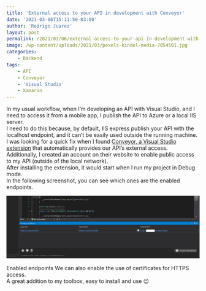 ```yaml
---
title: 'External access to your API in development with Conveyor'
date: '2021-03-06T15:11:50-03:00'
author: 'Rodrigo Juarez'
layout: post
permalink: /2021/03/06/external-access-to-your-api-in-development-with-conveyor/
image: /wp-content/uploads/2021/03/pexels-kindel-media-7054501.jpg
categories:
    - Backend
tags:
    - API
    - Conveyor
    - 'Visual Studio'
    - Xamarin
---
```


In my usual workflow, when I’m developing an API with Visual Studio, and I need to access it from a mobile app, I publish the API to Azure or a local IIS server.  
I need to do this because, by default, IIS express publish your API with the localhost endpoint, and it can’t be easily used outside the running machine.  
I was looking for a quick fix when I found [Conveyor, a Visual Studio extension](https://marketplace.visualstudio.com/items?itemName=vs-publisher-1448185.ConveyorbyKeyoti) that automatically provides our API’s external access. Additionally, I created an account on their website to enable public access to my API (outside of the local network).  
After installing the extension, it would start when I run my project in Debug mode.  
In the following screenshot, you can see which ones are the enabled endpoints.

![](/wp-content/uploads/2021/03/conveyor_endpoints.png?resize=782%2C253&ssl=1)

Enabled endpoints
We can also enable the use of certificates for HTTPS access.  
A great addition to my toolbox, easy to install and use 😉